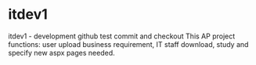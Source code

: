 # itdev1
itdev1 - development github test commit and checkout
This AP project functions: user upload business requirement, IT staff download, study and specify new aspx pages needed. 
